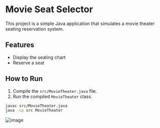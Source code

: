 # Movie Seat Selector

This project is a simple Java application that simulates a movie theater seating reservation system.

## Features

- Display the seating chart
- Reserve a seat

## How to Run

1. Compile the `src/MovieTheater.java` file.
2. Run the compiled `MovieTheater` class.

```bash
javac src/MovieTheater.java
java -cp src MovieTheater
```
![image](https://github.com/Deathbringer98/MovieSeatSelector/assets/73149745/70c03bd7-90d6-4fcb-bd54-bb5b1f719786)
